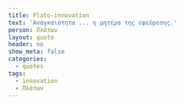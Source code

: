 ```yaml
---
title: Plato-innovation
text: 'Αναγκαιότητα ... η μητέρα της εφεύρεσης.'
person: Πλάτων
layout: quote
header: no
show_meta: false
categories:
  - quotes
tags:
  - innovation
  - Πλάτων
---
```

